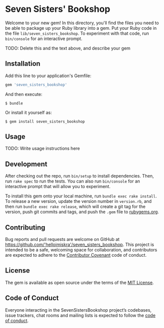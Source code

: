 # Seven Sisters' Bookshop

Welcome to your new gem! In this directory, you'll find the files you need to be able to package up your Ruby library into a gem. Put your Ruby code in the file `lib/seven_sisters_bookshop`. To experiment with that code, run `bin/console` for an interactive prompt.

TODO: Delete this and the text above, and describe your gem

## Installation

Add this line to your application's Gemfile:

```ruby
gem 'seven_sisters_bookshop'
```

And then execute:

    $ bundle

Or install it yourself as:

    $ gem install seven_sisters_bookshop

## Usage

TODO: Write usage instructions here

## Development

After checking out the repo, run `bin/setup` to install dependencies. Then, run `rake spec` to run the tests. You can also run `bin/console` for an interactive prompt that will allow you to experiment.

To install this gem onto your local machine, run `bundle exec rake install`. To release a new version, update the version number in `version.rb`, and then run `bundle exec rake release`, which will create a git tag for the version, push git commits and tags, and push the `.gem` file to [rubygems.org](https://rubygems.org).

## Contributing

Bug reports and pull requests are welcome on GitHub at https://github.com/'helloimiskra'/seven_sisters_bookshop. This project is intended to be a safe, welcoming space for collaboration, and contributors are expected to adhere to the [Contributor Covenant](http://contributor-covenant.org) code of conduct.

## License

The gem is available as open source under the terms of the [MIT License](https://opensource.org/licenses/MIT).

## Code of Conduct

Everyone interacting in the SevenSistersBookshop project’s codebases, issue trackers, chat rooms and mailing lists is expected to follow the [code of conduct](https://github.com/'helloimiskra'/seven_sisters_bookshop/blob/master/CODE_OF_CONDUCT.md).
